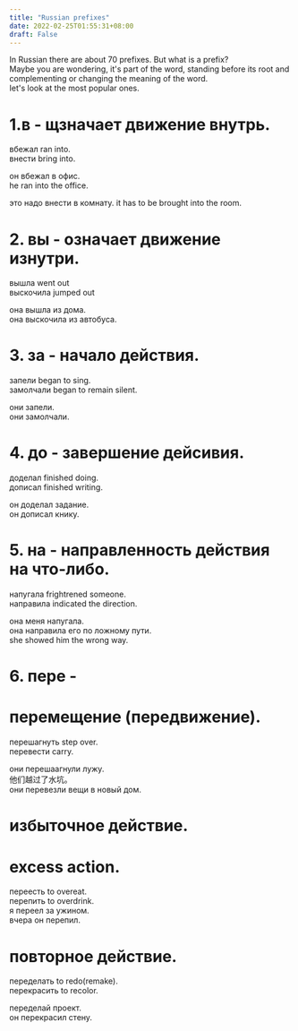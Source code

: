 ```yaml
---
title: "Russian prefixes"
date: 2022-02-25T01:55:31+08:00
draft: False
---
```


In Russian there are about 70 prefixes. But what is a prefix?  
Maybe you are wondering, it's part of the word, standing before its root
and complementing or changing the meaning of the word.  
Iet's look at the most popular ones.   

# 1.в - щзначает движение внутрь.   

вбежал ran into.   
внести bring into.  

он вбежал в офис.   
he ran into the office.  

это надо внести в комнату.
it has to be brought into the room.

# 2. вы - означает движение изнутри.  

вышла went out   
выскочила jumped out    

она вышла из дома.  
она выскочила из автобуса.   

# 3. за - начало действия.    

запели began to sing.    
замолчали began to remain silent.    

они запели.    
они замолчали.   

# 4. до - завершение дейсивия.   

доделал finished doing.    
дописал finished writing.    

он доделал задание.   
он дописал книку.   

# 5. на - направленность действия на что-либо.   

напугала frightrened someone.   
направила indicated the direction.   

она меня напугала.    
она направила его по ложному пути.   
she showed him the wrong way.  

# 6. пере - 
# перемещение (передвижение).   

перешагнуть step over.   
перевести carry.   

они перешаагнули лужу.  
他们越过了水坑。  
они перевезли вещи в новый дом.  

# избыточное действие.  
# excess action.  
переесть to overeat.    
перепить to overdrink.    
я переел за ужином.    
вчера он перепил.    

# повторное действие.  
переделать to redo(remake).   
перекрасить to recolor.    

переделай проект.   
он перекрасил стену.   



